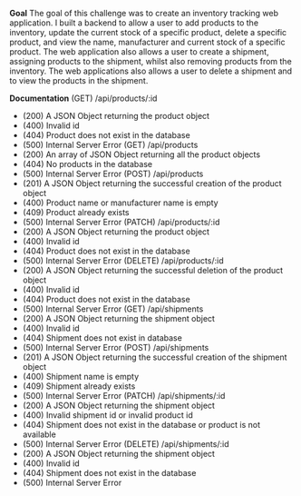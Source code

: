 **Goal**
The goal of this challenge was to create an inventory tracking web application. I built a backend to allow a user to add products to the inventory, update the current
stock of a specific product, delete a specific product, and view the name, manufacturer and current stock of a specific product. The web application also allows a user
to create a shipment, assigning products to the shipment, whilst also removing products from the inventory. The web applications also allows a user to delete a shipment
and to view the products in the shipment.

**Documentation**
(GET) /api/products/:id
  - (200) A JSON Object returning the product object
  - (400) Invalid id
  - (404) Product does not exist in the database
  - (500) Internal Server Error
(GET) /api/products
  - (200) An array of JSON Object returning all the product objects
  - (404) No products in the database
  - (500) Internal Server Error
(POST) /api/products
  - (201) A JSON Object returning the successful creation of the product object
  - (400) Product name or manufacturer name is empty
  - (409) Product already exists
  - (500) Internal Server Error
(PATCH) /api/products/:id
  - (200) A JSON Object returning the product object
  - (400) Invalid id
  - (404) Product does not exist in the database
  - (500) Internal Server Error
(DELETE) /api/products/:id
  - (200) A JSON Object returning the successful deletion of the product object
  - (400) Invalid id
  - (404) Product does not exist in the database
  - (500) Internal Server Error
(GET) /api/shipments
  - (200) A JSON Object returning the shipment object
  - (400) Invalid id
  - (404) Shipment does not exist in database
  - (500) Internal Server Error
(POST) /api/shipments
  - (201) A JSON Object returning the successful creation of the shipment object
  - (400) Shipment name is empty
  - (409) Shipment already exists
  - (500) Internal Server Error
(PATCH) /api/shipments/:id
  - (200) A JSON Object returning the shipment object
  - (400) Invalid shipment id or invalid product id
  - (404) Shipment does not exist in the database or product is not available
  - (500) Internal Server Error
(DELETE) /api/shipments/:id
  - (200) A JSON Object returning the shipment object
  - (400) Invalid id
  - (404) Shipment does not exist in the database
  - (500) Internal Server Error
